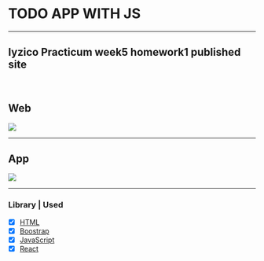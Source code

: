 # TODO APP WITH JS

<hr>

## Iyzico Practicum week5 homework1 published site <br>


<br>

## Web
<img src="https://i.hizliresim.com/bk69t65.PNG">
<hr>

## App
<img src="https://i.hizliresim.com/2td6uww.PNG">

<hr>

### Library | Used
- [x] [HTML](https://www.w3schools.com/html/)
- [x] [Boostrap](https://getbootstrap.com/)
- [x] [JavaScript](https://www.w3schools.com/js/default.asp)
- [x] [React](https://www.w3schools.com/js/default.asp)
